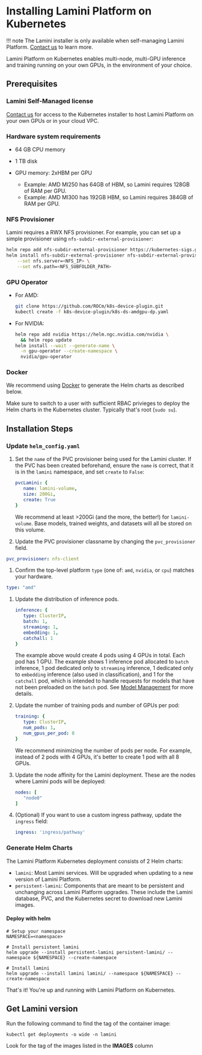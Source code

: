 # Installing Lamini Platform on Kubernetes

!!! note
    The Lamini installer is only available when self-managing Lamini Platform. [Contact us](https://www.lamini.ai/contact) to learn more.

Lamini Platform on Kubernetes enables multi-node, multi-GPU inference and training running on your own GPUs, in the environment of your choice.

## Prerequisites

### Lamini Self-Managed license

[Contact us](https://www.lamini.ai/contact) for access to the Kubernetes installer to host Lamini Platform on your own GPUs or in your cloud VPC.

### Hardware system requirements

- 64 GB CPU memory
- 1 TB disk
- GPU memory: 2xHBM per GPU

  - Example: AMD MI250 has 64GB of HBM, so Lamini requires 128GB of RAM per GPU.
  - Example: AMD MI300 has 192GB HBM, so Lamini requires 384GB of RAM per GPU.

### NFS Provisioner

   Lamini requires a RWX NFS provisioner. For example, you can set up a simple provisioner using `nfs-subdir-external-provisioner`:

   ```bash
   helm repo add nfs-subdir-external-provisioner https://kubernetes-sigs.github.io/nfs-subdir-external-provisioner/
   helm install nfs-subdir-external-provisioner nfs-subdir-external-provisioner \
       --set nfs.server=<NFS_IP> \
       --set nfs.path=<NFS_SUBFOLDER_PATH>
   ```

### GPU Operator

- For AMD:

     ```bash
     git clone https://github.com/ROCm/k8s-device-plugin.git
     kubectl create -f k8s-device-plugin/k8s-ds-amdgpu-dp.yaml
     ```

- For NVIDIA:

     ```bash
     helm repo add nvidia https://helm.ngc.nvidia.com/nvidia \
       && helm repo update
     helm install --wait --generate-name \
       -n gpu-operator --create-namespace \
       nvidia/gpu-operator
     ```

### Docker

   We recommend using [Docker](https://docs.docker.com/engine/install/) to generate the Helm charts as described below.

   Make sure to switch to a user with sufficient RBAC privieges to deploy the Helm charts in the Kubernetes cluster. Typically that's root (`sudo su`).

## Installation Steps

### Update `helm_config.yaml`

1. Set the `name` of the PVC provisioner being used for the Lamini cluster. If the PVC has been created beforehand, ensure the `name` is correct, that it is in the `lamini` namespace, and set `create` to `False`:

   ```yaml title="helm_config.yaml"
   pvcLamini: {
      name: lamini-volume,
      size: 200Gi,
      create: True
   }
   ```

   We recommend at least >200Gi (and the more, the better!) for `lamini-volume`. Base models, trained weights, and datasets will all be stored on this volume.

1. Update the PVC provisioner classname by changing the `pvc_provisioner` field.

```yaml title="helm_config.yaml"
pvc_provisioner: nfs-client
```

1. Confirm the top-level platform `type` (one of: `amd`, `nvidia`, or `cpu`) matches your hardware.

```yaml title="helm_config.yaml"
type: "amd"
```

1. Update the distribution of inference pods.

   ```yaml title="helm_config.yaml"
   inference: {
      type: ClusterIP,
      batch: 1,
      streaming: 1,
      embedding: 1,
      catchall: 1
   }
   ```

   The example above would create 4 pods using 4 GPUs in total. Each pod has 1 GPU. The example shows 1 inference pod allocated to `batch` inference, 1 pod dedicated only to `streaming` inference, 1 dedicated only to `embedding` inference (also used in classification), and 1 for the `catchall` pod, which is intended to handle requests for models that have not been preloaded on the `batch` pod. See [Model Management](model_management.md) for more details.

1. Update the number of training pods and number of GPUs per pod:

   ```yaml title="helm_config.yaml"
   training: {
      type: ClusterIP,
      num_pods: 1,
      num_gpus_per_pod: 8
   }
   ```

   We recommend minimizing the number of pods per node. For example, instead of 2 pods with 4 GPUs, it's better to create 1 pod with all 8 GPUs.

1. Update the node affinity for the Lamini deployment. These are the nodes where Lamini pods will be deployed:

   ```yaml title="helm_config.yaml"
   nodes: [
      "node0"
   ]
   ```

1. (Optional) If you want to use a custom ingress pathway, update the `ingress` field:

   ```yaml title="helm_config.yaml"
   ingress: 'ingress/pathway'
   ```

### Generate Helm Charts

The Lamini Platform Kubernetes deployment consists of 2 Helm charts:

- `lamini`: Most Lamini services. Will be upgraded when updating to a new version of Lamini Platform.
- `persistent-lamini`: Components that are meant to be persistent and unchanging across Lamini Platform upgrades. These include the Lamini database, PVC, and the Kubernetes secret to download new Lamini images.

#### Deploy with helm

```shell
# Setup your namespace
NAMESPACE=<namespace>

# Install persistent lamini
helm upgrade --install persistent-lamini persistent-lamini/ --namespace ${NAMESPACE} --create-namespace

# Install lamini
helm upgrade --install lamini lamini/ --namespace ${NAMESPACE} --create-namespace
```

That's it! You're up and running with Lamini Platform on Kubernetes.

## Get Lamini version

Run the following command to find the tag of the container image:

```
kubectl get deployments -o wide -n lamini
```

Look for the tag of the images listed in the **IMAGES** column
